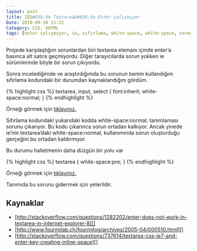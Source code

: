 ```yaml
---
layout: post
title: IE&#039;de Textarea&#039;da Enter çalışmıyor
Date: 2010-09-30 21:22
Category: CSS, XHTML
tags: [enter çalışmıyor, ie, sıfırlama, white-space, white-space, normal, white-space, pre]
---
```


Projede karşılaştığım sorunlardan biri textarea elemanı içinde enter’a
basınca alt satıra geçmiyordu. Diğer tarayıcılarda sorun yokken ie
sürümlerinde böyle bir sorun çıkıyordu.

Sonra incelediğimde ve araştırdığımda bu sorunun benim kullandığım
sıfırlama kodundaki bir durumdan kaynaklandığını gördüm.

{% highlight css %}
textarea, input, select {
    font:inherit;
    white-space:normal;
}
{% endhighlight %}

Örneği görmek için [tıklayınız.][]

Sıfırlama kodundaki yukarıdaki kodda white-space:normal; tanımlaması
sorunu çıkarıyor. Bu kodu çıkarınca sorun ortadan kalkıyor. Ancak yinede
ie’nin textarea’daki white-space:normal; kullanımında sorun oluşturduğu
gerçeğini bu ortadan kaldırmıyor.

Bu durumu halletmenin daha düzgün bir yolu var

{% highlight css %}
textarea {
	white-space:pre;
}
{% endhighlight %}

Örneği görmek için [tıklayınız.][1]

Tanımıda bu sorunu gidermek için yeterlidir.

## Kaynaklar

-   [http://stackoverflow.com/questions/1282202/enter-does-not-work-in-textarea-in-internet-explorer-8][]
-   [http://www.fourmilab.ch/fourmilog/archives/2005-04/000510.html][]
-   [http://stackoverflow.com/questions/737614/textarea-css-ie7-and-enter-key-creating-inline-space][]

  [tıklayınız.]: /dokumanlar/textareada_enter_calistirmak.html
  [1]: /dokumanlar/textareada_enter_calistirmak2.html
  [http://stackoverflow.com/questions/1282202/enter-does-not-work-in-textarea-in-internet-explorer-8]: http://stackoverflow.com/questions/1282202/enter-does-not-work-in-textarea-in-internet-explorer-8
  [http://www.fourmilab.ch/fourmilog/archives/2005-04/000510.html]: http://www.fourmilab.ch/fourmilog/archives/2005-04/000510.html
  [http://stackoverflow.com/questions/737614/textarea-css-ie7-and-enter-key-creating-inline-space]: http://stackoverflow.com/questions/737614/textarea-css-ie7-and-enter-key-creating-inline-space

